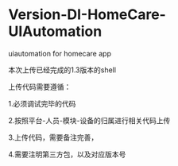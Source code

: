 # Version-DI-HomeCare-UIAutomation
uiautomation for homecare app

本次上传已经完成的1.3版本的shell

上传代码需要遵循：

1.必须调试完毕的代码

2.按照平台-人员-模块-设备的归属进行相关代码上传

3.上传代码，需要备注完善，

4.需要注明第三方包，以及对应版本号
